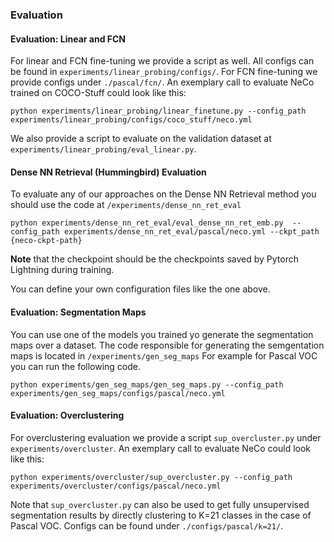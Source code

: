 ### Evaluation

#### Evaluation: Linear and FCN
For linear and FCN fine-tuning we provide a script as well. All configs can be found in `experiments/linear_probing/configs/`. 
For FCN fine-tuning we provide configs under `./pascal/fcn/`.
An exemplary call to evaluate NeCo trained on COCO-Stuff could look like this:
```
python experiments/linear_probing/linear_finetune.py --config_path experiments/linear_probing/configs/coco_stuff/neco.yml
```
We also provide a script to evaluate on the validation dataset at `experiments/linear_probing/eval_linear.py`.

#### Dense NN Retrieval (Hummingbird) Evaluation
To evaluate any of our approaches on the Dense NN Retrieval method you should use the code at `/experiments/dense_nn_ret_eval`
```
python experiments/dense_nn_ret_eval/eval_dense_nn_ret_emb.py  --config_path experiments/dense_nn_ret_eval/pascal/neco.yml --ckpt_path {neco-ckpt-path}
```
**Note** that the checkpoint should be the checkpoints saved by Pytorch Lightning during training.

You can define your own configuration files like the one above.

#### Evaluation: Segmentation Maps
You can use one of the models you trained yo generate the segmentation maps over a dataset.
The code responsible for generating the semgentation maps is located in `/experiments/gen_seg_maps`
For example for Pascal VOC you can run the following code.
```
python experiments/gen_seg_maps/gen_seg_maps.py --config_path experiments/gen_seg_maps/configs/pascal/neco.yml
```

#### Evaluation: Overclustering
For overclustering evaluation we provide a script `sup_overcluster.py` under `experiments/overcluster`.
An exemplary call to evaluate NeCo could look like this:
```
python experiments/overcluster/sup_overcluster.py --config_path experiments/overcluster/configs/pascal/neco.yml
```
Note that `sup_overcluster.py` can also be used to get fully unsupervised segmentation results by directly clustering to
K=21 classes in the case of Pascal VOC. Configs can be found under `./configs/pascal/k=21/`.
